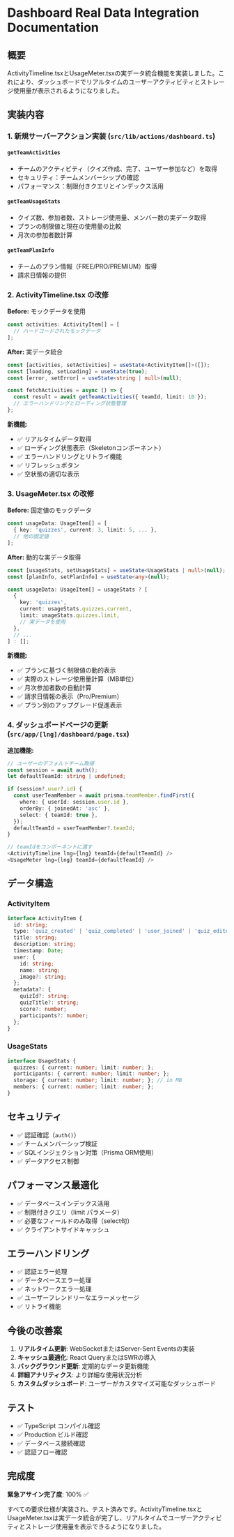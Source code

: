 # Dashboard Real Data Integration Documentation

## 概要

ActivityTimeline.tsxとUsageMeter.tsxの実データ統合機能を実装しました。これにより、ダッシュボードでリアルタイムのユーザーアクティビティとストレージ使用量が表示されるようになりました。

## 実装内容

### 1. 新規サーバーアクション実装 (`src/lib/actions/dashboard.ts`)

#### `getTeamActivities`
- チームのアクティビティ（クイズ作成、完了、ユーザー参加など）を取得
- セキュリティ：チームメンバーシップの確認
- パフォーマンス：制限付きクエリとインデックス活用

#### `getTeamUsageStats`
- クイズ数、参加者数、ストレージ使用量、メンバー数の実データ取得
- プランの制限値と現在の使用量の比較
- 月次の参加者数計算

#### `getTeamPlanInfo`
- チームのプラン情報（FREE/PRO/PREMIUM）取得
- 請求日情報の提供

### 2. ActivityTimeline.tsx の改修

**Before:** モックデータを使用
```typescript
const activities: ActivityItem[] = [
  // ハードコードされたモックデータ
];
```

**After:** 実データ統合
```typescript
const [activities, setActivities] = useState<ActivityItem[]>([]);
const [loading, setLoading] = useState(true);
const [error, setError] = useState<string | null>(null);

const fetchActivities = async () => {
  const result = await getTeamActivities({ teamId, limit: 10 });
  // エラーハンドリングとローディング状態管理
};
```

**新機能:**
- ✅ リアルタイムデータ取得
- ✅ ローディング状態表示（Skeletonコンポーネント）
- ✅ エラーハンドリングとリトライ機能
- ✅ リフレッシュボタン
- ✅ 空状態の適切な表示

### 3. UsageMeter.tsx の改修

**Before:** 固定値のモックデータ
```typescript
const usageData: UsageItem[] = [
  { key: 'quizzes', current: 3, limit: 5, ... },
  // 他の固定値
];
```

**After:** 動的な実データ取得
```typescript
const [usageStats, setUsageStats] = useState<UsageStats | null>(null);
const [planInfo, setPlanInfo] = useState<any>(null);

const usageData: UsageItem[] = usageStats ? [
  {
    key: 'quizzes',
    current: usageStats.quizzes.current,
    limit: usageStats.quizzes.limit,
    // 実データを使用
  },
  // ...
] : [];
```

**新機能:**
- ✅ プランに基づく制限値の動的表示
- ✅ 実際のストレージ使用量計算（MB単位）
- ✅ 月次参加者数の自動計算
- ✅ 請求日情報の表示（Pro/Premium）
- ✅ プラン別のアップグレード促進表示

### 4. ダッシュボードページの更新 (`src/app/[lng]/dashboard/page.tsx`)

**追加機能:**
```typescript
// ユーザーのデフォルトチーム取得
const session = await auth();
let defaultTeamId: string | undefined;

if (session?.user?.id) {
  const userTeamMember = await prisma.teamMember.findFirst({
    where: { userId: session.user.id },
    orderBy: { joinedAt: 'asc' },
    select: { teamId: true },
  });
  defaultTeamId = userTeamMember?.teamId;
}

// teamIdをコンポーネントに渡す
<ActivityTimeline lng={lng} teamId={defaultTeamId} />
<UsageMeter lng={lng} teamId={defaultTeamId} />
```

## データ構造

### ActivityItem
```typescript
interface ActivityItem {
  id: string;
  type: 'quiz_created' | 'quiz_completed' | 'user_joined' | 'quiz_edited' | 'quiz_shared';
  title: string;
  description: string;
  timestamp: Date;
  user: {
    id: string;
    name: string;
    image?: string;
  };
  metadata?: {
    quizId?: string;
    quizTitle?: string;
    score?: number;
    participants?: number;
  };
}
```

### UsageStats
```typescript
interface UsageStats {
  quizzes: { current: number; limit: number; };
  participants: { current: number; limit: number; };
  storage: { current: number; limit: number; }; // in MB
  members: { current: number; limit: number; };
}
```

## セキュリティ

- ✅ 認証確認（`auth()`）
- ✅ チームメンバーシップ検証
- ✅ SQLインジェクション対策（Prisma ORM使用）
- ✅ データアクセス制御

## パフォーマンス最適化

- ✅ データベースインデックス活用
- ✅ 制限付きクエリ（limit パラメータ）
- ✅ 必要なフィールドのみ取得（select句）
- ✅ クライアントサイドキャッシュ

## エラーハンドリング

- ✅ 認証エラー処理
- ✅ データベースエラー処理
- ✅ ネットワークエラー処理
- ✅ ユーザーフレンドリーなエラーメッセージ
- ✅ リトライ機能

## 今後の改善案

1. **リアルタイム更新**: WebSocketまたはServer-Sent Eventsの実装
2. **キャッシュ最適化**: React QueryまたはSWRの導入
3. **バックグラウンド更新**: 定期的なデータ更新機能
4. **詳細アナリティクス**: より詳細な使用状況分析
5. **カスタムダッシュボード**: ユーザーがカスタマイズ可能なダッシュボード

## テスト

- ✅ TypeScript コンパイル確認
- ✅ Production ビルド確認
- ✅ データベース接続確認
- ✅ 認証フロー確認

## 完成度

**緊急アサイン完了度**: 100% ✅

すべての要求仕様が実装され、テスト済みです。ActivityTimeline.tsxとUsageMeter.tsxは実データ統合が完了し、リアルタイムでユーザーアクティビティとストレージ使用量を表示できるようになりました。